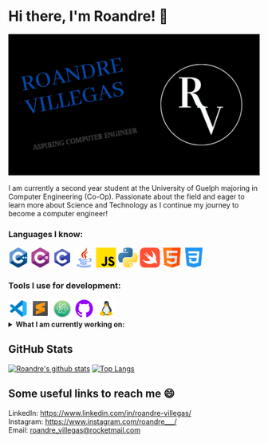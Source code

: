 # Hi there, I'm Roandre! 👋

<img src = images/img_for_readme.jpg> 

I am currently a second year student at the University of Guelph majoring in Computer Engineering (Co-Op).  Passionate about the field and eager to learn more about Science and Technology as I continue my journey to become a computer engineer! 

### Languages I know:
<div>
 <img src = images/c-.png width = "40" height = "40">
 <img src = images/c-sharp.png width = "40" height = "40">
 <img src = images/icons8-c-programming-48.png width = "40" height = "40">
 <img src = images/java.png width = "40" height = "40">
 <img src = images/js.png width = "40" height = "40">
 <img src = images/python.png width = "40" height = "40">
 <img src = images/swift.png width = "40" height = "40">
 <img src = images/html.png width = "40" height = "40">
 <img src = images/css-3.png width = "40" height = "40">
</div>

### Tools I use for development: 
<div>
 <img src = images/icons8-visual-studio-code-2019-48.png width = "40" height = "40">
 <img src = images/icons8-sublime-text-48.png width = "40" height = "40">
 <img src = images/Atom_1.0_icon.png width = "40" height = "40">
 <img src = images/icone-github-violet.png width = "40" height = "40">
 <img src = images/icons8-linux-48.png width = "40" height = "40">
</div>

<details>
 <summary><strong>What I am currently working on:</strong></summary>
 <ul>
   <li>GUI development (Java)</li>
   <li>Front end development (HTML/CSS/JavaScript)</li>
   <li>Image rendering using ray tracing (C++)</li>
 </ul>
</details>


## GitHub Stats 
[![Roandre's github stats](https://github-readme-stats.vercel.app/api?username=RoandreVillegas&theme=chartreuse-dark)](https://github.com/RoandreVillegas/github-readme-stats)
[![Top Langs](https://github-readme-stats.vercel.app/api/top-langs/?username=RoandreVillegas&layout=compact&theme=highcontrast)](https://github.com/RoandreVillegas/github-readme-stats)

## Some useful links to reach me 😄
LinkedIn: https://www.linkedin.com/in/roandre-villegas/<br>
Instagram: https://www.instagram.com/roandre___/<br>
Email: roandre_villegas@rocketmail.com<br>

<!--
**RoandreVillegas/RoandreVillegas** is a ✨ _special_ ✨ repository because its `README.md` (this file) appears on your GitHub profile.

Here are some ideas to get you started:

- 🔭 I’m currently working on ...
- 🌱 I’m currently learning ...
- 👯 I’m looking to collaborate on ...
- 🤔 I’m looking for help with ...
- 💬 Ask me about ...
- 📫 How to reach me: ...
- 😄 Pronouns: ...
- ⚡ Fun fact: ...
-->

